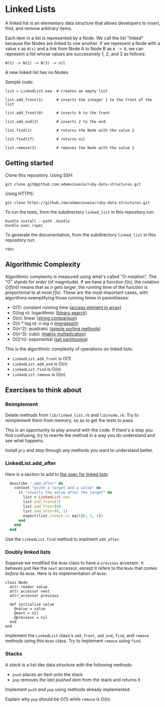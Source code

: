 # Linked Lists

A linked list is an elementary data structure that allows developers to insert,
find, and remove arbitrary items.

Each item in a list is represented by a Node. We call the list "linked" because
the Nodes are linked to one another. If we represent a Node with a value x as
`N(x)` and a link from Node A to Node B as `A -> B`, we can represent a list
whose values are successively 1, 2, and 3 as follows:

```
N(1) -> N(2) -> N(3) -> nil
```

A new linked list has no Nodes.

Sample code:

```
list = LinkedList.new  # creates an empty list

list.add_front(1)      # inserts the integer 1 to the front of the list

list.add_front(0)      # inserts 0 to the front

list.add_end(2)        # inserts 2 to the end

list.find(2)           # returns the Node with the value 2

list.find(17)          # returns nil

list.remove(2)         # removes the Node with the value 2

```

## Getting started

Clone this repository. Using SSH:

```
git clone git@github.com:adamvinueza/ruby-data-structures.git
```

Using HTTPS:

```
git clone https://github.com/adamvinueza/ruby-data-structures.git
```

To run the tests, from the subdirectory `linked_list` in this repository run:

```
bundle install --path .bundle
bundle exec rspec
```

To generate the documentation, from the subdirectory `linked_list` in this
repository run:

```
rdoc
```

## Algorithmic Complexity

Algorithmic complexity is measured using what's called "O-notation". The "O"
stands for _order_ (of magnitude). If we have a function _f(n)_, the notation
_O(f(n))_ means that as _n_ gets larger, the running time of the function is
proportional to at most _f(n)_. These are the most important cases, with
algorithms exemplifying those running times in parentheses:

- O(1): constant running time ([access element in array](https://www.geeksforgeeks.org/introduction-to-arrays/))
- O(log n): logarithmic ([binary search](https://www.geeksforgeeks.org/binary-search/))
- O(n): linear ([string comparison](https://www.geeksforgeeks.org/quick-way-check-characters-string/))
- O(n * log n): _n log n_ ([mergesort](https://www.geeksforgeeks.org/merge-sort/))
- O(n^2): quadratic ([simple sorting methods](https://www.geeksforgeeks.org/selection-sort/))
- O(n^3): cubic ([matrix multiplication](https://www.geeksforgeeks.org/c-program-multiply-two-matrices/))
- O(2^n): exponential ([set partitioning](https://www.geeksforgeeks.org/partition-problem-dp-18/))

This is the algorithmic complexity of operations on linked lists:

- `LinkedList.add_front` is O(1)
- `LinkedList.add_end` is O(n)
- `LinkedList.find` is O(n)
- `LinkedList.remove` is O(n)


## Exercises to think about

### Reimplement

Delete methods from `lib/linked_list.rb` and `lib/node.rb`. Try to reimplement
them from memory, so as to get the tests to pass.

This is an opportunity to play around with the code. If there's a step you find
confusing, try to rewrite the method in a way you do understand and see what
happens.

Install `pry` and step through any methods you want to understand better.

### LinkedList.add\_after

Here is a section to add to [the spec for linked lists](spec/linked_list_spec.rb):

```ruby
  describe ".add_after" do
    context "given a target and a value" do
      it "inserts the value after the target" do
        list = LinkedList.new
        list.add_front(2)
        list.add_front(0)
        list.add_after(0, 1)
        expect(list.items).to eql([0, 1, 2])
      end
    end
  end
```

Use the `LinkedList.find` method to implment `add_after`.


### Doubly linked lists

Suppose we modified the `Node` class to have a `previous` accessor: it behaves
just like the `next` accessor, except it refers to the `Node` that comes _before_
its `Node`. Here is its implementation of `Node`:

```
class Node
  attr_reader value
  attr_accessor next
  attr_accessor previous

  def initialize value
    @value = value
    @next = nil
    @previous = nil
  end
end
```

Implement the `LinkedList` class's `add_front`, `add_end`, `find`, and `remove`
methods using this `Node` class. Try to implement `remove` using `find`.

### Stacks

A _stack_ is a list-like data structure with the following methods:

- `push` places an item onto the stack
- `pop` removes _the last pushed item_ from the stack and returns it

Implement `push` and `pop` using methods already implemented.

Explain why `pop` should be O(1) while `remove` is O(n).

